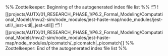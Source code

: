 %% Zoottelkeeper: Beginning of the autogenerated index file list  %%
🗂️ ![[projects/AUTX/01_RESEARCH_PHASE_1/P6.2_Formal_Modeling/Computational_Models/mvu2-sim/node_modules/jest-haste-map/node_modules/jest-util/_jest-util|_jest-util]]
🗂️ ![[projects/AUTX/01_RESEARCH_PHASE_1/P6.2_Formal_Modeling/Computational_Models/mvu2-sim/node_modules/jest-haste-map/node_modules/picomatch/_picomatch|_picomatch]]
%% Zoottelkeeper: End of the autogenerated index file list  %%
